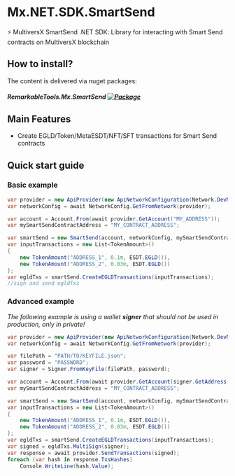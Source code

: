 # Mx.NET.SDK.SmartSend
⚡ MultiversX SmartSend .NET SDK: Library for interacting with Smart Send contracts on MultiversX blockchain

## How to install?
The content is delivered via nuget packages:
##### RemarkableTools.Mx.SmartSend [![Package](https://img.shields.io/nuget/v/RemarkableTools.Mx.SmartSend)](https://www.nuget.org/packages/RemarkableTools.Mx.SmartSend/)

## Main Features
- Create EGLD/Token/MetaESDT/NFT/SFT transactions for Smart Send contracts

## Quick start guide
### Basic example
```csharp
var provider = new ApiProvider(new ApiNetworkConfiguration(Network.DevNet));
var networkConfig = await NetworkConfig.GetFromNetwork(provider);

var account = Account.From(await provider.GetAccount("MY_ADDRESS"));
var mySmartSendContractAddress = "MY_CONTRACT_ADDRESS";

var smartSend = new SmartSend(account, networkConfig, mySmartSendContractAddress);
var inputTransactions = new List<TokenAmount>()
{
    new TokenAmount("ADDRESS_1", 0.1m, ESDT.EGLD()),
    new TokenAmount("ADDRESS_2", 0.03m, ESDT.EGLD())
};
var egldTxs = smartSend.CreateEGLDTransactions(inputTransactions);
//sign and send egldTxs
```

### Advanced example
*The following example is using a wallet __signer__ that should not be used in production, only in private!*
```csharp
var provider = new ApiProvider(new ApiNetworkConfiguration(Network.DevNet));
var networkConfig = await NetworkConfig.GetFromNetwork(provider);

var filePath = "PATH/TO/KEYFILE.json";
var password = "PASSWORD";
var signer = Signer.FromKeyFile(filePath, password);

var account = Account.From(await provider.GetAccount(signer.GetAddress().Bech32));
var mySmartSendContractAddress = "MY_CONTRACT_ADDRESS";

var smartSend = new SmartSend(account, networkConfig, mySmartSendContractAddress);
var inputTransactions = new List<TokenAmount>()
{
    new TokenAmount("ADDRESS_1", 0.1m, ESDT.EGLD()),
    new TokenAmount("ADDRESS_2", 0.03m, ESDT.EGLD())
};
var egldTxs = smartSend.CreateEGLDTransactions(inputTransactions);
var signed = egldTxs.MultiSign(signer);
var response = await provider.SendTransactions(signed);
foreach (var hash in response.TxsHashes)
    Console.WriteLine(hash.Value);
```
